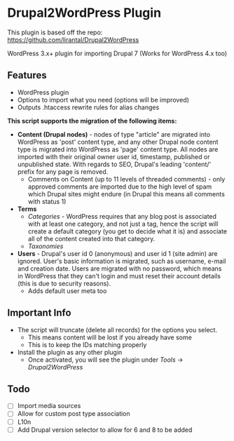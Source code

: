 Drupal2WordPress Plugin
=======================

This plugin is based off the repo: https://github.com/lirantal/Drupal2WordPress

WordPress 3.x+ plugin for importing Drupal 7 (Works for WordPress 4.x too)

## Features
* WordPress plugin
* Options to import what you need (options will be improved)
* Outputs .htaccess rewrite rules for alias changes


**This script supports the migration of the following items:**
* **Content (Drupal nodes)** - nodes of type "article" are migrated into WordPress as 'post' content type, and any other Drupal node content type is migrated into WordPress as 'page' content type. All nodes are imported with their original owner user id, timestamp, published or unpublished state. With regards to SEO, Drupal's leading 'content/' prefix for any page is removed.
    - Comments on Content (up to 11 levels of threaded comments) - only approved comments are imported due to the high level of spam which Drupal sites might endure (in Drupal this means all comments with status 1)
* **Terms**
    - _Categories_ - WordPress requires that any blog post is associated with at least one category, and not just a tag, hence the script will create a default category (you get to decide what it is) and associate all of the content created into that category.
    - _Taxonomies_
* **Users** - Drupal's user id 0 (anonymous) and user id 1 (site admin) are ignored. User's basic information is migrated, such as username, e-mail and creation date. Users are migrated with no password, which means in WordPress that they can't login and must reset their account details (this is due to security reasons).
    - Adds default user meta too

## Important Info

* The script will truncate (delete all records) for the options you select. 
    - This means content will be lost if you already have some
    - This is to keep the IDs matching properly
* Install the plugin as any other plugin
    - Once activated, you will see the plugin under _Tools_ -> _Drupal2WordPress_


## Todo
- [ ] Import media sources
- [ ] Allow for custom post type association
- [ ] L10n
- [ ] Add Drupal version selector to allow for 6 and 8 to be added